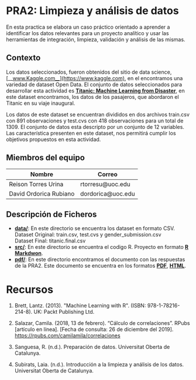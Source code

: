 
# PRA2: Limpieza y análisis de datos

En esta practica se elabora un caso práctico orientado a aprender a identificar los datos relevantes para un proyecto analítico y usar las herramientas de integración, limpieza, validación y análisis de las mismas. 

## Contexto

Los datos seleccionados, fueron obtenidos del sitio de data science, [__www.Kaggle.com__](https://www.kaggle.com), en el encontramos una variedad de dataset Open Data. El conjunto de datos seleccionados para desarrollar esta actividad es [__Titanic: Machine Learning from Disaster__](https://www.kaggle.com/c/titanic), en este dataset encontramos, los datos de los pasajeros, que abordaron el Titanic en su viaje inaugural.

Los datos de este dataset se encuentran divididos en dos archivos train.csv con 891 observaciones y test.cvs con 418 observaciones para un total de 1309. El conjunto de datos esta descripto por un conjunto de 12 variables. Las característica presenten en este dataset, nos permitirá cumplir los objetivos propuestos en esta actividad. 

## Miembros del equipo

|  Nombre |   Correo |
|---|---|
| Reison Torres Urina |  rtorresu\@uoc.edu  |
| David Ordorica Rubiano |  dordorica\@uoc.edu  |
 

## Descripción de Ficheros

* __[data/](https://github.com/reison-torres/PRAC2_cleanandanalysis/tree/master/datos)__: En este directorio se encuentra los dataset en formato CSV.  
  Dataset Original: train.csv, test.cvs y gender_submission.csv  
  Dataset Final: titanic.final.csv
* __[src/](https://github.com/reison-torres/PRAC2_cleanandanalysis/tree/master/src)__: En este directorio se encuentra el codigo R. Proyecto en formato __[R Markdwon](https://github.com/reison-torres/PRAC2_cleanandanalysis/tree/master/src/respuestas.Rmd)__.
* __[pdf/](https://github.com/reison-torres/webscraping/tree/master/pdf/)__: En este directorio encontramos el documento con las respuestas de la PRA2. Este documento se encuentra en los formatos __[PDF](https://github.com/reison-torres/PRAC2_cleanandanalysis/tree/master/pdf/respuestas.pdf)__, __[HTML](https://github.com/reison-torres/PRAC2_cleanandanalysis/tree/master/pdf/respuestas.html)__.  

# Recursos

1. Brett, Lantz. (2013). "Machine Learning with R". (ISBN: 978-1-78216-214-8). UK: Packt Publishing Ltd.

2. Salazar, Camila. (2018, 13 de febrero). “Cálculo de correlaciones”. RPubs [artículo en línea]. [Fecha de consulta: 26 de diciembre del 2019]. <https://rpubs.com/camilamila/correlaciones>

3. Sanguesa, R. (n.d.). Preparación de datos. Universitat Oberta de Catalunya.

4. Subirats, Laia. (n.d.). Introducción a la limpieza y análisis de los datos. Universitat Oberta de Catalunya.
